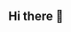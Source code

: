 ## Hi there 👋

<!--
**Raviteja2003/Raviteja2003** is a ✨ _special_ ✨ repository because its `README.md` (this file) appears on your GitHub profile.

Who Am I? 🤠
🤓 Self-taught and dedicated developer
🔭 Currently enhancing my skills in the MERN stack
🌱 Learning and practicing React and Java Full Stack
📝 I enjoy sharing my learnings and projects on GitHub
📫 How to reach me: ravitejat0406@gmail.com
-->
